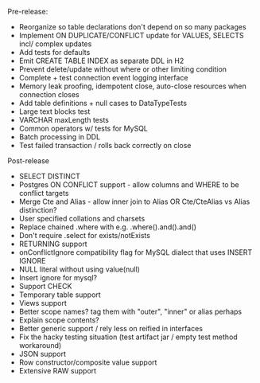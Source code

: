Pre-release:
* Reorganize so table declarations don't depend on so many packages
* Implement ON DUPLICATE/CONFLICT update for VALUES, SELECTS incl/ complex updates
* Add tests for defaults
* Emit CREATE TABLE INDEX as separate DDL in H2
* Prevent delete/update without where or other limiting condition
* Complete + test connection event logging interface
* Memory leak proofing, idempotent close, auto-close resources when connection closes
* Add table definitions + null cases to DataTypeTests
* Large text blocks test
* VARCHAR maxLength tests
* Common operators w/ tests for MySQL
* Batch processing in DDL
* Test failed transaction / rolls back correctly on close

Post-release
* SELECT DISTINCT
* Postgres ON CONFLICT support - allow columns and WHERE to be conflict targets
* Merge Cte and Alias - allow inner join to Alias OR Cte/CteAlias vs Alias distinction?
* User specified collations and charsets
* Replace chained .where with e.g. .where().and().and()
* Don't require .select for exists/notExists
* RETURNING support
* onConflictIgnore compatibility flag for MySQL dialect that uses INSERT IGNORE
* NULL literal without using value(null)
* Insert ignore for mysql?
* Support CHECK
* Temporary table support
* Views support
* Better scope names? tag them with "outer", "inner" or alias perhaps
* Explain scope contents?
* Better generic support / rely less on reified in interfaces
* Fix the hacky testing situation (test artifact jar / empty test method workaround)
* JSON support
* Row constructor/composite value support
* Extensive RAW support